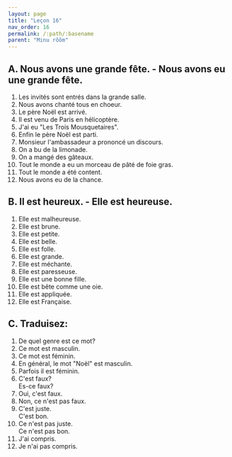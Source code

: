 ```yaml
---
layout: page
title: "Leçon 16"
nav_order: 16
permalink: /:path/:basename
parent: "Minu rõõm"
---
```


## A. Nous avons une grande fête. - Nous avons eu une grande fête.  
1. Les invités sont entrés dans la grande salle.   
2. Nous avons chanté tous en choeur.  
3. Le père Noël est arrivé.  
4. Il est venu de Paris en hélicoptère.  
5. J'ai eu "Les Trois Mousquetaires".  
6. Enfin le père Noël est parti.  
7. Monsieur l'ambassadeur a prononcé un discours.  
8. On a bu de la limonade.  
9. On a mangé des gâteaux.  
10. Tout le monde a eu un morceau de pâté de foie gras.  
11. Tout le monde a été content.  
12. Nous avons eu de la chance.  

## B. Il est heureux. - Elle est heureuse.  
1. Elle est malheureuse.  
2. Elle est brune.  
3. Elle est petite.  
4. Elle est belle.  
5. Elle est folle.  
6. Elle est grande.
7. Elle est méchante.  
8. Elle est paresseuse.  
9. Elle est une bonne fille.  
10. Elle est bête comme une oie.  
11. Elle est appliquée.  
12. Elle est Française.  

## C. Traduisez:  
1. De quel genre est ce mot?  
2. Ce mot est masculin.  
3. Ce mot est féminin.  
4. En général, le mot "Noël" est masculin.  
5. Parfois il est féminin.  
6. C'est faux?  
Es-ce faux?
7. Oui, c'est faux.  
8. Non, ce n'est pas faux.  
9. C'est juste.  
C'est bon.  
10. Ce n'est pas juste.  
Ce n'est pas bon.  
11. J'ai compris.  
12. Je n'ai pas compris.  
